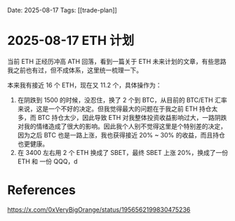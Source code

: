 Date: 2025-08-17
Tags: [[trade-plan]]

# 2025-08-17 ETH 计划

当前 ETH 正经历冲高 ATH 回落，看到一篇关于 ETH 未来计划的文章，有些思路我之前也有过，但不成体系，这里统一梳理一下。

本来我有接近 16 个 ETH，现在又 11.2 个，具体操作为：
1. 在阴跌到 1500 的时候，没忍住，换了 2 个到 BTC，从目前的 BTC/ETH 汇率来说，这是一个不好的决定。但我觉得最大的问题在于我之前 ETH 持仓太多，而 BTC 持仓太少，因此导致 ETH 对我整体投资收益影响过大，一路阴跌对我的情绪造成了很大的影响。因此我个人别不觉得这里是个特别差的决定，因为之后 BTC 也是一路上涨，我也获得接近 20% ~ 30% 的收益，而且持仓也更健康。
2. 在 3400 左右用 2 个 ETH 换成了 SBET，最终 SBET 上涨 20%，换成了一份 ETH 和 一份 QQQ，d


# References
https://x.com/0xVeryBigOrange/status/1956562199830475236